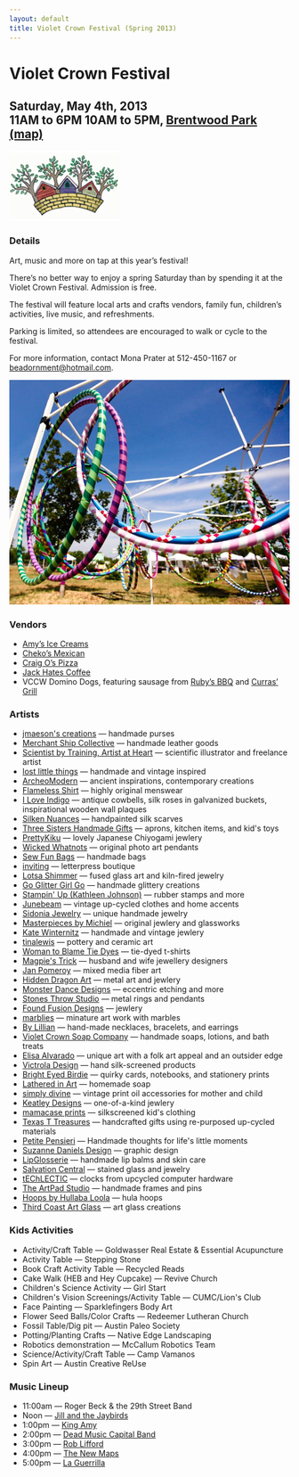 ```yaml
---
layout: default
title: Violet Crown Festival (Spring 2013)
---
```

<div class="container">
	<div class="row">
		<div class="col-md-8">
			<h1>Violet Crown Festival</h1>
			<h2>
				Saturday, May 4th, 2013 <br>
				11AM to 6PM
				10AM to 5PM,
				<a href="https://plus.google.com/105953711653254975745/about?gl=us&amp;hl=en">Brentwood Park (map)</a>
			</h2>
		</div>
		<div class="col-md-4"><img src="img/Crown-facebook.jpg" class="img-responsive"></div>
	</div>
</div>

### Details

Art, music and more on tap at this year’s festival!

There’s no better way to enjoy a spring Saturday than by spending it at the
Violet Crown Festival. Admission is free.

The festival will feature local arts and crafts vendors, family fun,
children’s activities, live music, and refreshments.

Parking is limited, so attendees are encouraged to walk or cycle to the
festival.

For more information, contact Mona Prater at 512-450-1167 or [beadornment@hotmail.com](mailto:beadornment@hotmail.com).

<img src="img/vccw_hoops.jpg" class="img-responsive well">

### Vendors

* [Amy’s Ice Creams](http://www.amysicecreams.com/)
* [Cheko’s Mexican](http://www.gotchekos.com/)
* [Craig O’s Pizza](http://www.craigositalian.com/)
* [Jack Hates Coffee](http://jackhatescoffee.com/)
* VCCW Domino Dogs, featuring sausage from [Ruby’s BBQ](http://rubysbbq.com/) and [Curras’ Grill](http://www.currasgrill.com/)

### Artists

* [jmaeson's creations](http://Etsy.com/shop/jmaeson) &mdash; handmade purses
* [Merchant Ship Collective](http://Mscleather.com) &mdash; handmade leather goods
* [Scientist by Training, Artist at Heart](https://www.facebook.com/ScientistByTrainingArtistAtHeart) &mdash; scientific illustrator and freelance artist
* [lost little things](http://Lostlittlethings.bigcartel.com) &mdash; handmade and vintage inspired
* [ArcheoModern](http://Archeomoderndesigns.com) &mdash; ancient inspirations, contemporary creations
* [Flameless Shirt](http://Flamelessshirt.com) &mdash; highly original menswear
* [I Love Indigo](https://Facebook.com/iloveindigo1) &mdash; antique cowbells, silk roses in galvanized buckets, inspirational wooden wall plaques
* [Silken Nuances](http://Paintedsilk.etsy.com) &mdash; handpainted silk scarves
* [Three Sisters Handmade Gifts](http://Threesistershandmadegifts.com) &mdash; aprons, kitchen items, and kid's toys
* [PrettyKiku](http://prettykiku.etsy.com) &mdash; lovely Japanese Chiyogami jewlery
* [Wicked Whatnots](https://facebook.com/wickedwhatnots) &mdash; original photo art pendants
* [Sew Fun Bags](https://facebook.com/sewfunbags) &mdash; handmade bags
* [inviting](http://shopinviting.com) &mdash; letterpress boutique
* [Lotsa Shimmer](http://lotsashimmer.etsy.com) &mdash; fused glass art and kiln-fired jewelry
* [Go Glitter Girl Go](http://goglittergirlgo.com) &mdash; handmade glittery creations
* [Stampin' Up (Kathleen Johnson)](http://kathleenstamps.stampinup.net) &mdash; rubber stamps and more
* [Junebeam](http://www.etsy.com/shop/junebeam) &mdash; vintage up-cycled clothes and home accents
* [Sidonia Jewelry](http://sidoniajewelry.com) &mdash; unique handmade jewelry
* [Masterpieces by Michiel](http://masterpiecesbymichiel.com) &mdash; original jewlery and glassworks
* [Kate Winternitz](http://katewinternitzjewelry.com) &mdash; handmade and vintage jewlery
* [tinalewis](http://tinalewis.etsy.com) &mdash; pottery and ceramic art
* [Woman to Blame Tie Dyes](http://womantoblametiedyes.com) &mdash; tie-dyed t-shirts
* [Magpie's Trick](http://magpiestrick.com) &mdash; husband and wife jewellery designers
* [Jan Pomeroy](http://mesaimages.com) &mdash; mixed media fiber art
* [Hidden Dragon Art](http://HiddenDragonArt.com) &mdash; metal art and jewlery
* [Monster Dance Designs](http://Monsterdancedesigns.com) &mdash; eccentric etching and more
* [Stones Throw Studio](http://Stonesthrowstudio.com) &mdash; metal rings and pendants
* [Found Fusion Designs](https://www.facebook.com/pages/Found-Fusion-Designs/126482364078383) &mdash; jewlery
* [marblies](http://Marblies.com) &mdash; minature art work with marbles
* [By Lillian](http://Bylillian.com) &mdash; hand-made necklaces, bracelets, and earrings
* [Violet Crown Soap Company](http://Violetcrownsoap.com) &mdash; handmade soaps, lotions, and bath treats
* [Elisa Alvarado](http://Elisaalvarado.com) &mdash; unique art with a folk art appeal and an outsider edge
* [Victrola Design](http://Victrolastudio.com) &mdash; hand silk-screened products
* [Bright Eyed Birdie](http://www.etsy.com/shop/brighteyedbirdie) &mdash; quirky cards, notebooks, and stationery prints
* [Lathered in Art](http://latheredinart.com) &mdash; homemade soap
* [simply divine](http://simplydivine.biz) &mdash; vintage print oil accessories for mother and child
* [Keatley Designs](http://keatleydesigns.com/) &mdash; one-of-a-kind jewlery
* [mamacase prints](http://etsy.com/shop/mamacaseprints) &mdash; silkscreened kid's clothing
* [Texas T Treasures](http://texasttreasures.com) &mdash; handcrafted gifts using re-purposed up-cycled materials
* [Petite Pensieri](http://etsy.com/shop/petitepensieri) &mdash; Handmade thoughts for life's little moments
* [Suzanne Daniels Design](http://www.suzannegrisaffe.com) &mdash; graphic design
* [LipGlosserie](http://lipglosserie.etsy.com) &mdash; handmade lip balms and skin care
* [Salvation Central](http://salvationcentral.com) &mdash; stained glass and jewelry
* [tEChLECTIC](http://techlectic.com) &mdash; clocks from upcycled computer hardware
* [The ArtPad Studio](http://etsy.com/shop/TheArtPadStudio) &mdash; handmade frames and pins
* [Hoops by Hullaba Loola](https://www.facebook.com/pages/Hoops-by-Hullaba-Loola/103331009703181) &mdash; hula hoops
* [Third Coast Art Glass](http://thirdcoastartglass.blog.com) &mdash; art glass creations

### Kids Activities

* Activity/Craft Table &mdash; Goldwasser Real Estate & Essential Acupuncture
* Activity Table &mdash; Stepping Stone
* Book Craft Activity Table &mdash; Recycled Reads
* Cake Walk (HEB and Hey Cupcake) &mdash; Revive Church
* Children's Science Activity &mdash; Girl Start
* Children's Vision Screenings/Activity Table &mdash; CUMC/Lion's Club
* Face Painting &mdash; Sparklefingers Body Art
* Flower Seed Balls/Color Crafts &mdash; Redeemer Lutheran Church
* Fossil Table/Dig pit &mdash; Austin Paleo Society
* Potting/Planting Crafts &mdash; Native Edge Landscaping
* Robotics demonstration &mdash; McCallum Robotics Team
* Science/Activity/Craft Table &mdash; Camp Vamanos
* Spin Art &mdash; Austin Creative ReUse

### Music Lineup

* 11:00am &mdash; Roger Beck & the 29th Street Band
* Noon &mdash; [Jill and the Jaybirds](http://www.myspace.com/junglejilljaybirds)
* 1:00pm &mdash; [King Amy](http://www.reverbnation.com/kingamy)
* 2:00pm &mdash; [Dead Music Capital Band](http://dmcband.org/)
* 3:00pm &mdash; [Rob Lifford](http://www.roblifford.com/)
* 4:00pm &mdash; [The New Maps](http://www.reverbnation.com/thenewmaps)
* 5:00pm &mdash; [La Guerrilla](http://www.laguerrillamusic.com/)